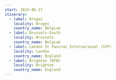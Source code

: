 ```yaml
---
start: 2015-06-17
itinerary:
  - label: Bruges
    locality: Bruges
    country_name: Belgium
  - label: Brussels-South
    locality: Brussels
    country_name: Belgium
  - label: London St Pancras International (STP)
    locality: London
    country_name: England
  - label: Brighton (BTN)
    locality: Brighton
    country_name: England
---
```

